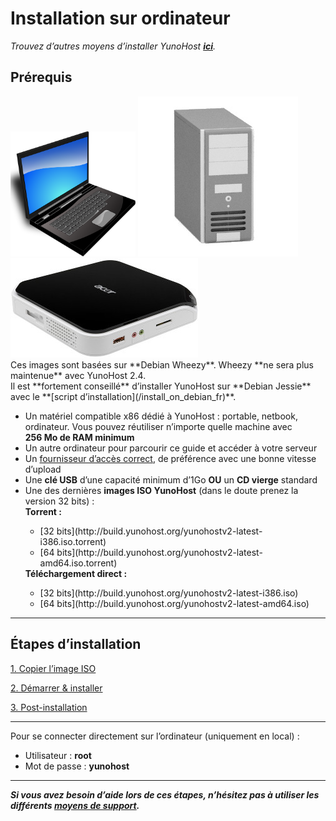 # Installation sur ordinateur

*Trouvez d’autres moyens d’installer YunoHost **[ici](/install_fr)**.*

## Prérequis

<img src="/images/laptop.png" width=200>
<img src="/images/desktop.jpg">
<img src="/images/nettop.jpg">

<div class="alert alert-danger">Ces images sont basées sur **Debian Wheezy**. Wheezy **ne sera plus maintenue** avec YunoHost 2.4.<br />
Il est **fortement conseillé** d’installer YunoHost sur **Debian Jessie** avec le **[script d’installation](/install_on_debian_fr)**.</div>

* Un matériel compatible x86 dédié à YunoHost : portable, netbook, ordinateur. Vous pouvez réutiliser n’importe quelle machine avec **256 Mo de RAM minimum**
* Un autre ordinateur pour parcourir ce guide et accéder à votre serveur
* Un [fournisseur d’accès correct](/isp_fr), de préférence avec une bonne vitesse d’upload
* Une **clé USB** d’une capacité minimum d’1Go **OU** un **CD vierge** standard
* Une des dernières **images ISO YunoHost** (dans le doute prenez la version 32 bits) :
    <div>
    <b>Torrent :</b>
    <ul>
    <li>[32 bits](http://build.yunohost.org/yunohostv2-latest-i386.iso.torrent)</li>
    <li>[64 bits](http://build.yunohost.org/yunohostv2-latest-amd64.iso.torrent)</li>
    </ul>
    <b>Téléchargement direct :</b>
    <ul>
    <li>[32 bits](http://build.yunohost.org/yunohostv2-latest-i386.iso)</li>
    <li>[64 bits](http://build.yunohost.org/yunohostv2-latest-amd64.iso)</li>
    </ul>
    </div>

---

## Étapes d’installation

<a class="btn btn-lg btn-default" href="/burn_or_copy_iso_fr">1. Copier l’image ISO</a>

<a class="btn btn-lg btn-default" href="/boot_and_graphical_install_fr">2. Démarrer & installer</a>

<a class="btn btn-lg btn-default" href="/postinstall_fr">3. Post-installation</a>

---

Pour se connecter directement sur l’ordinateur (uniquement en local) : 
* Utilisateur : **root**
* Mot de passe : **yunohost**

---
***Si vous avez besoin d’aide lors de ces étapes, n’hésitez pas à utiliser les différents [moyens de support](/support_fr).***
